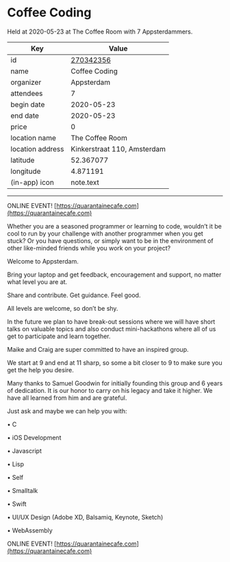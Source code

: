 # Coffee Coding
Held at 2020-05-23 at The Coffee Room with 7 Appsterdammers.
        
|Key|Value
|---|---|
|id|[270342356](https://www.meetup.com/appsterdam/events/270342356/)|
|name|Coffee Coding|
|organizer|Appsterdam|
|attendees|7|
|begin date|2020-05-23|
|end date|2020-05-23|
|price|0|
|location name|The Coffee Room|
|location address|Kinkerstraat 110, Amsterdam|
|latitude|52.367077|
|longitude|4.871191|
|(in-app) icon|note.text|

---

ONLINE EVENT! [https://quarantainecafe.com](https://quarantainecafe.com)

Whether you are a seasoned programmer or learning to code, wouldn’t it be cool to run by your challenge with another programmer when you get stuck? Or you have questions, or simply want to be in the environment of other like-minded friends while you work on your project?

Welcome to Appsterdam.

Bring your laptop and get feedback, encouragement and support, no matter what level you are at.

Share and contribute. Get guidance. Feel good.

All levels are welcome, so don’t be shy.

In the future we plan to have break-out sessions where we will have short talks on valuable topics and also conduct mini-hackathons where all of us get to participate and learn together.

Maike and Craig are super committed to have an inspired group.

We start at 9 and end at 11 sharp, so some a bit closer to 9 to make sure you get the help you desire.

Many thanks to Samuel Goodwin for initially founding this group and 6 years of dedication. It is our honor to carry on his legacy and take it higher. We have all learned from him and are grateful.

Just ask and maybe we can help you with:

• C

• iOS Development

• Javascript

• Lisp

• Self

• Smalltalk

• Swift

• UI/UX Design (Adobe XD, Balsamiq, Keynote, Sketch)

• WebAssembly

ONLINE EVENT! [https://quarantainecafe.com](https://quarantainecafe.com)


